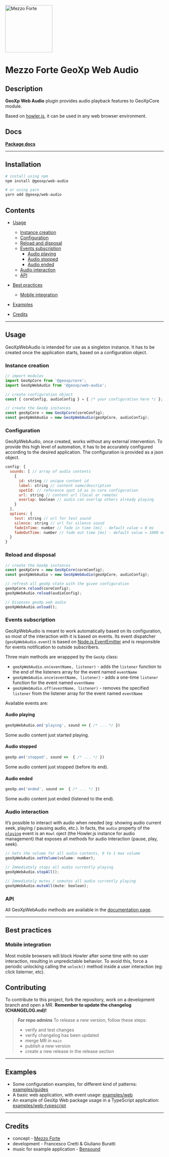 [<img src="https://mezzoforte.design/img/logo_beige.svg" alt="Mezzo Forte" width="150"/>](https://mezzoforte.design/)

# **Mezzo Forte GeoXp Web Audio**

## **Description**

**GeoXp Web Audio** plugin provides audio playback features to GeoXpCore module.

Based on [howler.js](https://github.com/goldfire/howler.js/), it can be used in any web browser environment.

## **Docs**
**[Package docs](https://geoxp.mezzoforte.design/modules/web_audio_plugin)**

***

## **Installation**
```bash
# install using npm
npm install @geoxp/web-audio

# or using yarn
yarn add @geoxp/web-audio
```

## **Contents**
* [Usage](#usage)
  * [Instance creation](#instance-creation)
  * [Configuration](#configuration)
  * [Reload and disposal](#reload-and-disposal)
  * [Events subscription](#events-subscription)
    * [Audio playing](#audio-playing)
    * [Audio stopped](#audio-stopped)
    * [Audio ended](#audio-ended)
  * [Audio interaction](#audio-interaction)
  * [API](#api)
* [Best practices](#best-practices)
  * [Mobile integration](#mobile-integration)

* [Examples](#examples)

* [Credits](#credits)

***

## **Usage**
GeoXpWebAudio is intended for use as a singleton instance. It has to be created once the application starts, based on a configuration object.

### **Instance creation**
```javascript
// import modules
import GeoXpCore from '@geoxp/core';
import GeoXpWebAudio from '@geoxp/web-audio';

// create configuration object
const { coreConfig, audioConfig } = { /* your configuration here */ };

// create the GeoXp instances
const geoXpCore = new GeoXpCore(coreConfig);
const geoXpWebAudio = new GeoXpWebAudio(geoXpCore, audioConfig);

```

### **Configuration**
GeoXpWebAudio, once created, works without any external intervention. To provide this high level of automation, it has to be accurately configured according to the desired application.
The configuration is provided as a json object.

```javascript
config: {
  sounds: [ // array of audio contents
    {
      id: string // unique content id
      label: string // content name/description
      spotId: // reference spot id as in core configuration
      url: string // content url (local or remote)
      overlap: boolean // audio can overlap others already playing
    }
  ],
  options: {
    test: string // url for test sound
    silence: string // url for silence sound
    fadeInTime: number // fade in time [ms] - default value = 0 ms
    fadeOutTime: number // fade out time [ms] - default value = 1000 ms
  }
}
```

### **Reload and disposal**

```javascript
// create the GeoXp instances
const geoXpCore = new GeoXpCore(coreConfig);
const geoXpWebAudio = new GeoXpWebAudio(geoXpCore, audioConfig);

// refresh all geoXp state with the given configuration
geoXpCore.reload(coreConfig);
geoXpWebAudio.reload(audioConfig);

// Disposes geoXp web audio
geoXpWebAudio.unload();
```

### **Events subscription**
GeoXpWebAudio is meant to work automatically based on its configuration, so most of the interaction with it is based on events.
Its event dispatcher (`geoXpWebAudio.event`) is based on [Node.js EventEmitter](https://nodejs.org/api/events.html) and is responsible for events notification to outside subscribers.

Three main methods are wrappped by the `GeoXp` class:
* `geoXpWebAudio.on(eventName, listener)` - adds the `listener` function to the end of the listeners array for the event named `eventName`
* `geoXpWebAudio.once(eventName, listener)` - adds a one-time `listener` function for the event named `eventName`
* `geoXpWebAudio.off(eventName, listener)` - removes the specified `listener` from the listener array for the event named `eventName`

Available events are:

#### **Audio playing**

```javascript
geoXpWebAudio.on('playing', sound => { /* ... */ })
```

Some audio content just started playing.

#### **Audio stopped**

```javascript
geoXp.on('stopped', sound =>  { /* ... */ })
```

Some audio content just stopped (before its end).

#### **Audio ended**

```javascript
geoXp.on('ended', sound =>  { /* ... */ })
```

Some audio content just ended (listened to the end).

### **Audio interaction**
It’s possible to interact with audio when needed (eg: showing audio current seek, playing / pausing audio, etc.).
In facts, the `audio` property of the [`playing`](#audio-playing) event is an `Howl` oject (the Howler.js instance for audio management) that exposes all methods for audio interaction (pause, play, seek).

```javascript
// Sets the volume for all audio contents, 0 to 1 max volume
geoXpWebAudio.setVolume(volume: number);

// Immediately stops all audio currently playing
geoXpWebAudio.stopAll();

// Immediately mutes / unmutes all audio currently playing
geoXpWebAudio.muteAll(mute: boolean);
```

### **API**
All GeoXpWebAudio methods are available in the [documentation page](https://geoxp.mezzoforte.design//GeoXp.html).

***

## **Best practices**

### Mobile integration
Most mobile browsers will block Howler after some time with no user interaction, resulting in unpredictable behavior.
To avoid this, force a periodic unlocking calling the `unlock()` method inside a user interaction (eg: click listerner, etc).

## Contributing

To contribute to this project, fork the repository, work on a development branch and open a MR.
**Remember to update the changelog (CHANGELOG.md)!**

> **For repo admins**
> To release a new version, follow these steps:
> * verify and test changes
> * verify changelog has been updated
> * merge MR in `main`
> * publish a new version
> * create a new release in the release section


***

## Examples
* Some configuration examples, for different kind of patterns: [examples/guides](https://github.com/mezzo-forte-design/geoxp/tree/main/examples/guides)
* A basic web application, with event usage: [examples/web](https://github.com/mezzo-forte-design/geoxp/tree/main/examples/web)
* An example of GeoXp Web package usage in a TypeScript application: [examples/web-typescript](https://github.com/mezzo-forte-design/geoxp/tree/main/examples/web-typescript)
***

## Credits
* concept - [Mezzo Forte](https://mezzoforte.design/?lang=en)
* development - Francesco Cretti & Giuliano Buratti
* music for example application - [Bensound](https://www.bensound.com)

